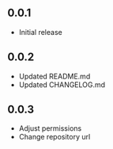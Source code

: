 ## 0.0.1

- Initial release

## 0.0.2

- Updated README.md
- Updated CHANGELOG.md

## 0.0.3

- Adjust permissions
- Change repository url